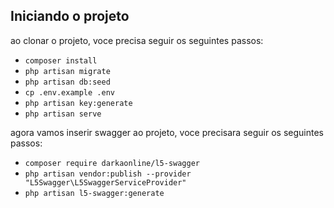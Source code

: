 ## Iniciando o projeto

ao clonar o projeto, voce precisa seguir os seguintes passos:

-   `composer install`
-   `php artisan migrate`
-   `php artisan db:seed`
-   `cp .env.example .env`
-   `php artisan key:generate`
-   `php artisan serve`

agora vamos inserir swagger ao projeto, voce precisara seguir os seguintes passos:

- `composer require darkaonline/l5-swagger`
- `php artisan vendor:publish --provider "L5Swagger\L5SwaggerServiceProvider"`
- `php artisan l5-swagger:generate`